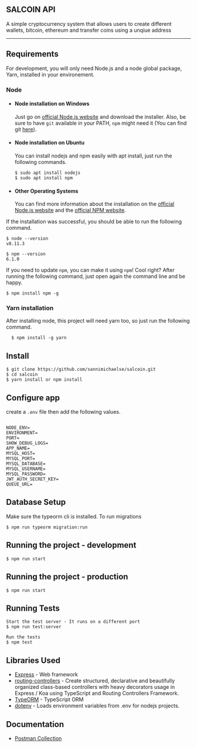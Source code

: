 ## SALCOIN API

A simple cryptocurrency system that allows users to create different wallets, bitcoin, ethereum and transfer coins using a unqiue address

---

## Requirements

For development, you will only need Node.js and a node global package, Yarn, installed in your environement.

### Node

-   #### Node installation on Windows

    Just go on [official Node.js website](https://nodejs.org/) and download the installer.
    Also, be sure to have `git` available in your PATH, `npm` might need it (You can find git [here](https://git-scm.com/)).

-   #### Node installation on Ubuntu

    You can install nodejs and npm easily with apt install, just run the following commands.

        $ sudo apt install nodejs
        $ sudo apt install npm

-   #### Other Operating Systems
    You can find more information about the installation on the [official Node.js website](https://nodejs.org/) and the [official NPM website](https://npmjs.org/).

If the installation was successful, you should be able to run the following command.

    $ node --version
    v8.11.3

    $ npm --version
    6.1.0

If you need to update `npm`, you can make it using `npm`! Cool right? After running the following command, just open again the command line and be happy.

    $ npm install npm -g

###

### Yarn installation

After installing node, this project will need yarn too, so just run the following command.

      $ npm install -g yarn


## Install

    $ git clone https://github.com/sannimichaelse/salcoin.git
    $ cd salcoin
    $ yarn install or npm install

## Configure app

create a `.env` file then add the following values.

```

NODE_ENV=
ENVIRONMENT=
PORT=
SHOW_DEBUG_LOGS=
APP_NAME=
MYSQL_HOST=
MYSQL_PORT=
MYSQL_DATABASE=
MYSQL_USERNAME=
MYSQL_PASSWORD=
JWT_AUTH_SECRET_KEY=
QUEUE_URL=

```

## Database Setup
Make sure the typeorm cli is installed. To run migrations

    $ npm run typeorm migration:run 

## Running the project - development

    $ npm run start 

## Running the project - production

    $ npm run start 
     

## Running Tests

    Start the test server - It runs on a different port 
    $ npm run test:server 

    Run the tests
    $ npm test 

<!-- ## Running Coverage

    $ npm run coverage  -->

## Libraries Used

- [Express](http://expressjs.com/) - Web framework
- [routing-controllers](https://github.com/typestack/routing-controllers) - Create structured, declarative and beautifully organized class-based controllers with heavy decorators usage in Express / Koa using TypeScript and Routing Controllers Framework.
- [TypeORM](https://github.com/typeorm/typeorm) - TypeScript ORM
- [dotenv](https://github.com/motdotla/dotenv) - Loads environment variables from .env for nodejs projects.

## Documentation

-   [Postman Collection](https://documenter.getpostman.com/view/3064040/TWDdjDur)
